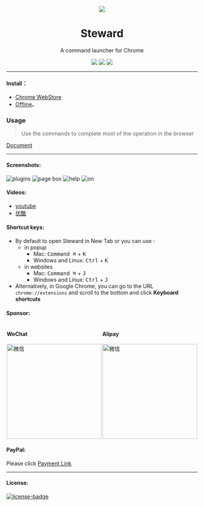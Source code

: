 <p align="center"><img src="http://owsjc7iz3.bkt.clouddn.com/440_280.jpg" /></p>
<h1 align="center">Steward</h1>
<p align="center">A command launcher for Chrome</p>
<p align="center">
   <a href="https://github.com/solobat/Steward/releases"><img src="https://img.shields.io/badge/lastest_version-3.1.4-blue.svg"></a>
   <a target="_blank" href="https://chrome.google.com/webstore/detail/dnkhdiodfglfckibnfcjbgddcgjgkacd"><img src="https://img.shields.io/badge/download-_chrome_webstore-brightgreen.svg"></a>
   <a href="http://owsjc7iz3.bkt.clouddn.com/Steward-3.1.4.crx"><img src="https://img.shields.io/badge/download-_crx-brightgreen.svg"></a>
</p>

***

#### Install：
- [Chrome WebStore](https://chrome.google.com/webstore/detail/dnkhdiodfglfckibnfcjbgddcgjgkacd)
- [Offline](http://owsjc7iz3.bkt.clouddn.com/steward-3.1.4.crx)。

### Usage
> Use the commands to complete most of the operation in the browser

[Document](http://oksteward.com/steward-document-zh/)

---
#### Screenshots:
![plugins](http://owsjc7iz3.bkt.clouddn.com/opt.png)
![page box](http://owsjc7iz3.bkt.clouddn.com/contentbox.png)
![help](http://owsjc7iz3.bkt.clouddn.com/help.jpg)
![on](http://owsjc7iz3.bkt.clouddn.com/on.jpg)


#### Videos:
- [youtube](https://www.youtube.com/watch?v=SJ8T_Mbiyes)
- [优酷](http://list.youku.com/albumlist/show/id_51350050)

#### Shortcut keys:
- By default to open Steward in New Tab or you can use :
  - in popup
    - Mac: <kbd>Command ⌘</kbd> + <kbd>K</kbd>
    - Windows and Linux: <kbd>Ctrl</kbd> + <kbd>K</kbd>
  - in websites
    - Mac: <kbd>Command ⌘</kbd> + <kbd>J</kbd>
    - Windows and Linux: <kbd>Ctrl</kbd> + <kbd>J</kbd>
- Alternatively, in Google Chrome, you can go to the URL `chrome://extensions` and scroll to the bottom and click **Keyboard shortcuts**

#### Sponsor:

<div style="display: flex;justify-content: space-around;">
    <div>
        <h4>WeChat</h4>
        <img src="http://owsjc7iz3.bkt.clouddn.com/IMG_2180.jpg" width = "250" alt="微信" />
    </div>
    <div>
        <h4>Alipay</h4>
        <img src="http://owsjc7iz3.bkt.clouddn.com/alipay3.jpg" width = "250" alt="微信" />
    </div>
</div>
<div>
    <h4>PayPal:</h4> Please click <a href="https://paypal.me/tomasy/5" target="_blank">Payment Link</a>
</div>

---
#### License:
[![license-badge]][license-link]

<!-- Link -->
[version-badge]:    https://img.shields.io/badge/lastest_version-3.1.4-blue.svg
[version-link]:     https://github.com/solobat/Steward
[chrome-badge]:     https://img.shields.io/badge/download-_chrome_webstore-brightgreen.svg
[chrome-link]:      https://chrome.google.com/webstore/detail/dnkhdiodfglfckibnfcjbgddcgjgkacd
[offline-badge]:    https://img.shields.io/badge/download-_crx-brightgreen.svg
[offline-link]:     http://owsjc7iz3.bkt.clouddn.com/Steward-3.1.4.crx
[license-badge]:    https://img.shields.io/github/license/mashape/apistatus.svg
[license-link]:     https://opensource.org/licenses/MIT
